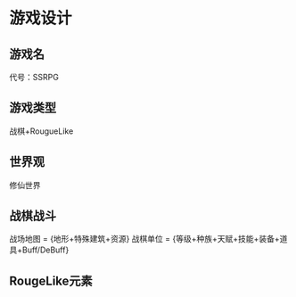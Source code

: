 # 游戏设计

## 游戏名

代号：SSRPG

## 游戏类型

战棋+RougueLike

## 世界观

修仙世界

## 战棋战斗

战场地图 = {地形+特殊建筑+资源}
战棋单位 = {等级+种族+天赋+技能+装备+道具+Buff/DeBuff}

## RougeLike元素
